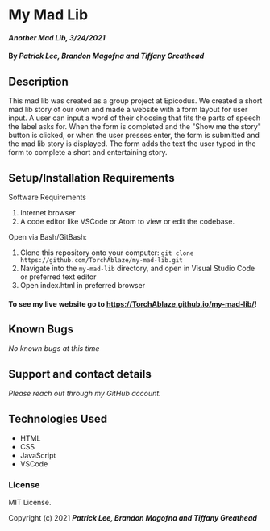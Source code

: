 # My Mad Lib

#### _Another Mad Lib, 3/24/2021_

#### By _**Patrick Lee, Brandon Magofna and Tiffany Greathead**_

## Description

This mad lib was created as a group project at Epicodus. We created a short mad lib story of our own and made a website with a form layout for user input. A user can input a word of their choosing that fits the parts of speech the label asks for. When the form is completed and the "Show me the story" button is clicked, or when the user presses enter, the form is submitted and the mad lib story is displayed. The form adds the text the user typed in the form to complete a short and entertaining story.

## Setup/Installation Requirements

Software Requirements

1. Internet browser
2. A code editor like VSCode or Atom to view or edit the codebase.

Open via Bash/GitBash:

1. Clone this repository onto your computer:
   `git clone https://github.com/TorchAblaze/my-mad-lib.git`
2. Navigate into the `my-mad-lib` directory, and open in Visual Studio Code or preferred text editor
3. Open index.html in preferred browser

#### To see my live website go to https://TorchAblaze.github.io/my-mad-lib/!

## Known Bugs

_No known bugs at this time_

## Support and contact details

_Please reach out through my GitHub account._

## Technologies Used

- HTML
- CSS
- JavaScript
- VSCode

### License

MIT License.

Copyright (c) 2021 **_Patrick Lee, Brandon Magofna and Tiffany Greathead_**
